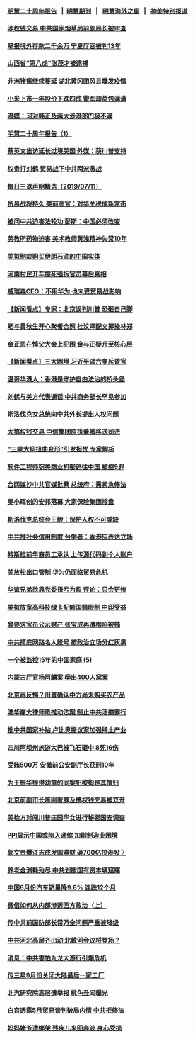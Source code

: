 #### [明慧二十周年报告](https://github.com/gfw-breaker/mh-reports/blob/master/README.md?t=07120837) &nbsp;&nbsp;|&nbsp;&nbsp;[明慧期刊](https://github.com/gfw-breaker/mh-qikan) &nbsp;&nbsp;|&nbsp;&nbsp; [明慧海外之窗](https://github.com/gfw-breaker/mh-news/blob/master/README.md?t=07120837) &nbsp;&nbsp;|&nbsp;&nbsp; [神韵特别报道](https://github.com/gfw-breaker/mh-news/blob/master/shenyun.md?t=07120837) 


#### [涉权钱交易 中共国家烟草局前副局长被审查](../pages/nsc413/n11380437.md?t=07120837) 

#### [瞒报境外存款二千余万 宁夏厅官被判13年](../pages/nsc413/n11380121.md?t=07120837) 

#### [山西省“第八虎”张茂才被逮捕](../pages/nsc413/n11380113.md?t=07120837) 

#### [非洲猪瘟继续蔓延 湖北黄冈团风县爆发疫情](../pages/nsc413/n11379918.md?t=07120837) 

#### [小米上市一年股价下跌四成 雷军却荷包满满](../pages/nsc413/n11379554.md?t=07120837) 

#### [港媒：习对韩正及两大涉港部门极不满](../pages/nsc413/n11380021.md?t=07120837) 

#### [明慧二十周年报告（1）](../pages/nsc413/n11378421.md?t=07120837) 

#### [蔡英文出访延长过境美国 外媒：获川普支持](../pages/nsc413/n11380074.md?t=07120837) 

#### [权贵打刘鹤 贸易战下中共两派激战](../pages/nsc413/n11379594.md?t=07120837) 

#### [每日三退声明精选（2019/07/11）](../pages/nsc413/n11379999.md?t=07120837) 

#### [贸易战将持久 美前高官：对华关税成新常态](../pages/nsc413/n11379336.md?t=07120837) 

#### [被问中共迫害法轮功 彭斯：中国必须改变](../pages/nsc413/n11379300.md?t=07120837) 

#### [劳教所药物迫害 美术教师黄浅精神失常10年](../pages/nsc413/n11376160.md?t=07120837) 

#### [美拟制裁购买伊朗石油的中国实体](../pages/nsc413/n11378949.md?t=07120837) 

#### [河南村民开车撞死强拆官员幕后真相](../pages/nsc413/n11379364.md?t=07120837) 

#### [威瑞森CEO：不用华为 也未受贸易战影响](../pages/nsc413/n11379060.md?t=07120837) 

#### [【新闻看点】专家：北京误判川普 恐砸自己脚](../pages/nsc413/n11378923.md?t=07120837) 

#### [晒与黄秋生开心聚餐合照 杜汶泽配文揶揄林郑](../pages/nsc413/n11379021.md?t=07120837) 

#### [金正恩在悼父大会上犯困 金与正疑升至核心层](../pages/nsc413/n11379332.md?t=07120837) 

#### [【新闻看点】三大困境 习近平谈六变斥昏官](../pages/nsc413/n11378629.md?t=07120837) 

#### [温哥华港人：香港是守护自由法治的桥头堡](../pages/nsc413/n11379188.md?t=07120837) 

#### [刘鹤与美方代表通话 中共商务部长罕见参加](../pages/nsc413/n11378992.md?t=07120837) 

#### [斯洛伐克女总统向中共外长提出人权问题](../pages/nsc413/n11379177.md?t=07120837) 

#### [大搞权钱交易 中信集团原执董被移送司法](../pages/nsc413/n11378999.md?t=07120837) 

#### [“三峡大坝扭曲变形”引发担忧 专家解析](../pages/nsc413/n11379071.md?t=07120837) 

#### [软件工程师窃美商业机密逃往中国 被控9罪](../pages/nsc413/n11378941.md?t=07120837) 

#### [台网媒抄中共官媒批蔡 总统府：需紧急修法](../pages/nsc413/n11378456.md?t=07120837) 

#### [吴小晖创的安邦落幕 大家保险集团接盘](../pages/nsc413/n11378928.md?t=07120837) 

#### [斯洛伐克总统会王毅：保护人权不可或缺](../pages/nsc413/n11378413.md?t=07120837) 

#### [中共推社会信用制度 台学者：香港应表达立场](../pages/nsc413/n11377650.md?t=07120837) 

#### [特斯拉前华裔员工承认 上传源代码到个人账户](../pages/nsc413/n11378771.md?t=07120837) 

#### [美放松出口管制 华为仍面临贸易危机](../pages/nsc413/n11378826.md?t=07120837) 

#### [华谊兄弟欲靠党委扭亏为盈 评论：只会更惨](../pages/nsc413/n11378821.md?t=07120837) 

#### [美拟放宽高科技绿卡配额国籍限制 中印受益](../pages/nsc413/n11378695.md?t=07120837) 

#### [曾要求官员公示财产 张宝成再遭构陷被捕](../pages/nsc413/n11377759.md?t=07120837) 

#### [中共摸底网路名人账号 按政治立场分红灰黑](../pages/nsc413/n11378846.md?t=07120837) 

#### [一个被监控15年的中国家庭 (5)](../pages/nsc413/n11365175.md?t=07120837) 

#### [内蒙古厅官杨阿麟案 牵出400人窝案](../pages/nsc413/n11378650.md?t=07120837) 

#### [北京再反悔？川普确认中方尚未购买农产品](../pages/nsc413/n11378832.md?t=07120837) 

#### [澳华裔大律师愿推动法案 制止中共活摘罪行](../pages/nsc413/n11377039.md?t=07120837) 

#### [批中共国家补贴 卢比奥提议案加强稀土产业](../pages/nsc413/n11378554.md?t=07120837) 

#### [四川阿坝州旅游大巴被飞石砸中 8死16伤](../pages/nsc413/n11378658.md?t=07120837) 


#### [受贿500万 安徽前公安副厅长获刑10年](../pages/nsc413/n11378270.md?t=07120837) 

#### [为王振华提供幼童的同案犯被指是其情妇](../pages/nsc413/n11378122.md?t=07120837) 

#### [北京前副市长陈刚奢靡及搞权钱交易被双开](../pages/nsc413/n11378343.md?t=07120837) 

#### [美检方对闯川普庄园华女进行秘密国安调查](../pages/nsc413/n11378064.md?t=07120837) 

#### [PPI显示中国或陷入通缩 加剧制造业困境](../pages/nsc413/n11377471.md?t=07120837) 

#### [郭文贵爆江志成发国难财 砸700亿拉港股？](../pages/nsc413/n11374974.md?t=07120837) 

#### [养老金消耗殆尽 中共划拨国有资本填窟窿](../pages/nsc413/n11378113.md?t=07120837) 

#### [中国6月份汽车销量降9.6% 连跌12个月](../pages/nsc413/n11376839.md?t=07120837) 

#### [微信如何从内部渗透西方政治（上）](../pages/nsc413/n11374138.md?t=07120837) 

#### [传中共前国防部长常万全问题严重被降级](../pages/nsc413/n11377811.md?t=07120837) 

#### [中共河北高层齐出动 北戴河会议将登场？](../pages/nsc413/n11377686.md?t=07120837) 

#### [消息：中共害怕九龙大游行引爆危机](../pages/nsc413/n11377175.md?t=07120837) 

#### [传三星9月份关闭大陆最后一家工厂](../pages/nsc413/n11377153.md?t=07120837) 

#### [北汽研究院高层遭举报 桃色丑闻曝光](../pages/nsc413/n11377253.md?t=07120837) 

#### [白宫透露5月贸易谈判破局内情 中共拒修法](../pages/nsc413/n11376719.md?t=07120837) 

#### [妈妈姥爷遭绑架 残疾儿来回奔波 身心受损](../pages/nsc413/n11375791.md?t=07120837) 

